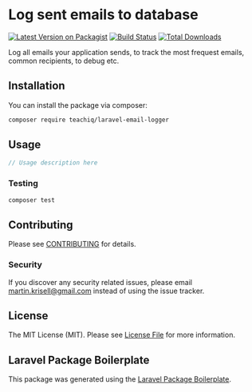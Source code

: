 # Log sent emails to database

[![Latest Version on Packagist](https://img.shields.io/packagist/v/teachiq/laravel-email-logger.svg?style=flat-square)](https://packagist.org/packages/teachiq/laravel-email-logger)
[![Build Status](https://img.shields.io/travis/teachiq/laravel-email-logger/master.svg?style=flat-square)](https://travis-ci.org/teachiq/laravel-email-logger)
[![Total Downloads](https://img.shields.io/packagist/dt/teachiq/laravel-email-logger.svg?style=flat-square)](https://packagist.org/packages/teachiq/laravel-email-logger)

Log all emails your application sends, to track the most frequest emails, common recipients, to debug etc.

## Installation

You can install the package via composer:

```bash
composer require teachiq/laravel-email-logger
```

## Usage

``` php
// Usage description here
```

### Testing

``` bash
composer test
```

## Contributing

Please see [CONTRIBUTING](CONTRIBUTING.md) for details.

### Security

If you discover any security related issues, please email martin.krisell@gmail.com instead of using the issue tracker.

## License

The MIT License (MIT). Please see [License File](LICENSE.md) for more information.

## Laravel Package Boilerplate

This package was generated using the [Laravel Package Boilerplate](https://laravelpackageboilerplate.com).